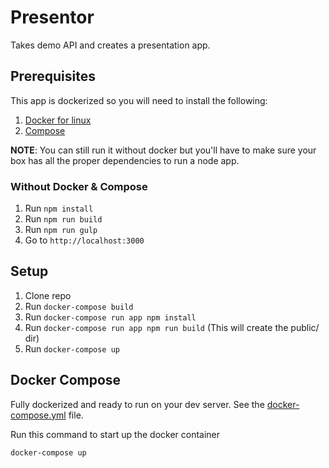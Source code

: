 # Presentor
Takes demo API and creates a presentation app.

## Prerequisites
This app is dockerized so you will need to install the following:

1. [Docker for linux](https://docs.docker.com/linux/step_one/)
2. [Compose](https://docs.docker.com/compose/install/)

**NOTE**: You can still run it without docker but you'll have to make sure your box has all the proper dependencies to run a node app.

### Without Docker & Compose

1. Run `npm install`
2. Run `npm run build`
3. Run `npm run gulp`
4. Go to `http://localhost:3000`

## Setup

1. Clone repo
2. Run `docker-compose build`
3. Run `docker-compose run app npm install`
4. Run `docker-compose run app npm run build` (This will create the public/ dir)
5. Run `docker-compose up`

## Docker Compose
Fully dockerized and ready to run on your dev server. See the [docker-compose.yml](/docker-compose.yml) file.

Run this command to start up the docker container
```
docker-compose up
```
